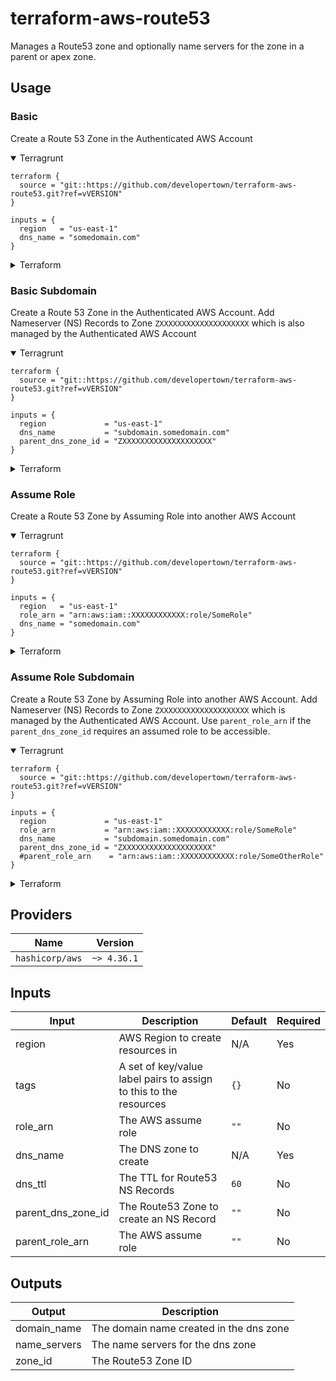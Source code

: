 # terraform-aws-route53

Manages a Route53 zone and optionally name servers for the zone in a parent or apex zone.

## Usage

### Basic

Create a Route 53 Zone in the Authenticated AWS Account

<details open>
  <summary>Terragrunt</summary>

```hcl
terraform {
  source = "git::https://github.com/developertown/terraform-aws-route53.git?ref=vVERSION"
}

inputs = {
  region   = "us-east-1"
  dns_name = "somedomain.com"
}
```

</details>

<details>
  <summary>Terraform</summary>

```hcl
module "apex_zone" {
  source  = "github.com/developertown/terraform-aws-route53.git"
  version = "VERSION"

  region   = "us-east-1"
  dns_name = "somedomain.com"
}
```

</details>

### Basic Subdomain

Create a Route 53 Zone in the Authenticated AWS Account. Add Nameserver (NS) Records to Zone `ZXXXXXXXXXXXXXXXXXXXX` which is also managed by the Authenticated AWS Account

<details open>
  <summary>Terragrunt</summary>

```hcl
terraform {
  source = "git::https://github.com/developertown/terraform-aws-route53.git?ref=vVERSION"
}

inputs = {
  region             = "us-east-1"
  dns_name           = "subdomain.somedomain.com"
  parent_dns_zone_id = "ZXXXXXXXXXXXXXXXXXXXX"
}
```

</details>

<details>
  <summary>Terraform</summary>

```hcl
module "apex_zone" {
  source  = "github.com/developertown/terraform-aws-route53.git"
  version = "VERSION"

  region             = "us-east-1"
  dns_name           = "subdomain.somedomain.com"
  parent_dns_zone_id = "ZXXXXXXXXXXXXXXXXXXXX"
}
```

</details>

### Assume Role

Create a Route 53 Zone by Assuming Role into another AWS Account

<details open>
  <summary>Terragrunt</summary>

```hcl
terraform {
  source = "git::https://github.com/developertown/terraform-aws-route53.git?ref=vVERSION"
}

inputs = {
  region   = "us-east-1"
  role_arn = "arn:aws:iam::XXXXXXXXXXXX:role/SomeRole"
  dns_name = "somedomain.com"
}
```

</details>

<details>
  <summary>Terraform</summary>

```hcl
module "apex_zone" {
  source  = "github.com/developertown/terraform-aws-route53.git"
  version = "VERSION"

  region   = "us-east-1"
  role_arn = "arn:aws:iam::XXXXXXXXXXXX:role/SomeRole"
  dns_name = "somedomain.com"
}
```

</details>

### Assume Role Subdomain

Create a Route 53 Zone by Assuming Role into another AWS Account. Add Nameserver (NS) Records to Zone `ZXXXXXXXXXXXXXXXXXXXX` which is managed by the Authenticated AWS Account. Use `parent_role_arn` if the `parent_dns_zone_id` requires an assumed role to be accessible.

<details open>
  <summary>Terragrunt</summary>

```hcl
terraform {
  source = "git::https://github.com/developertown/terraform-aws-route53.git?ref=vVERSION"
}

inputs = {
  region             = "us-east-1"
  role_arn           = "arn:aws:iam::XXXXXXXXXXXX:role/SomeRole"
  dns_name           = "subdomain.somedomain.com"
  parent_dns_zone_id = "ZXXXXXXXXXXXXXXXXXXXX"
  #parent_role_arn    = "arn:aws:iam::XXXXXXXXXXXX:role/SomeOtherRole"
}
```

</details>

<details>
  <summary>Terraform</summary>

```hcl
module "apex_zone" {
  source  = "github.com/developertown/terraform-aws-route53.git"
  version = "VERSION"

  region             = "us-east-1"
  role_arn           = "arn:aws:iam::XXXXXXXXXXXX:role/SomeRole"
  dns_name           = "subdomain.somedomain.com"
  parent_dns_zone_id = "ZXXXXXXXXXXXXXXXXXXXX"
  #parent_role_arn    = "arn:aws:iam::XXXXXXXXXXXX:role/SomeOtherRole"
}
```

</details>

## Providers

| Name            | Version     |
| --------------- | ----------- |
| `hashicorp/aws` | `~> 4.36.1` |

## Inputs

| Input              | Description                                                       | Default | Required |
| ------------------ | ----------------------------------------------------------------- | ------- | -------- |
| region             | AWS Region to create resources in                                 | N/A     | Yes      |
| tags               | A set of key/value label pairs to assign to this to the resources | `{}`    | No       |
| role_arn           | The AWS assume role                                               | `""`    | No       |
| dns_name           | The DNS zone to create                                            | N/A     | Yes      |
| dns_ttl            | The TTL for Route53 NS Records                                    | `60`    | No       |
| parent_dns_zone_id | The Route53 Zone to create an NS Record                           | `""`    | No       |
| parent_role_arn    | The AWS assume role                                               | `""`    | No       |

## Outputs

| Output       | Description                             |
| ------------ | --------------------------------------- |
| domain_name  | The domain name created in the dns zone |
| name_servers | The name servers for the dns zone       |
| zone_id      | The Route53 Zone ID                     |
